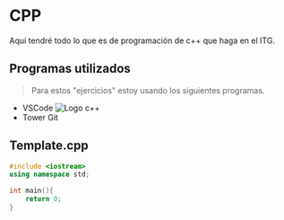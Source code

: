 # CPP

Aquí tendré todo lo que es de programación de c++ que haga en el ITG.

## Programas utilizados

> Para estos "ejercicios" estoy usando los siguientes programas.

* VSCode ![Logo c++](https://upload.wikimedia.org/wikipedia/commons/1/18/ISO_C%2B%2B_Logo.svg "C++")
* Tower Git

## Template.cpp

```cpp
#include <iostream>
using namespace std;

int main(){
    return 0;
}
```